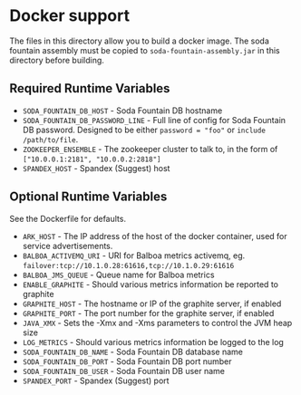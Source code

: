 # Docker support

The files in this directory allow you to build a docker image.  The soda fountain assembly must be 
copied to `soda-fountain-assembly.jar` in this directory before building.

## Required Runtime Variables

* `SODA_FOUNTAIN_DB_HOST` - Soda Fountain DB hostname
* `SODA_FOUNTAIN_DB_PASSWORD_LINE` - Full line of config for Soda Fountain DB password.  Designed to be either `password = "foo"` or `include /path/to/file`.
* `ZOOKEEPER_ENSEMBLE` - The zookeeper cluster to talk to, in the form of `["10.0.0.1:2181", "10.0.0.2:2818"]`
* `SPANDEX_HOST` - Spandex (Suggest) host

## Optional Runtime Variables

See the Dockerfile for defaults.

* `ARK_HOST` - The IP address of the host of the docker container, used for service advertisements.
* `BALBOA_ACTIVEMQ_URI` - URI for Balboa metrics activemq, eg. `failover:tcp://10.1.0.28:61616,tcp://10.1.0.29:61616`
* `BALBOA_JMS_QUEUE` - Queue name for Balboa metrics
* `ENABLE_GRAPHITE` - Should various metrics information be reported to graphite
* `GRAPHITE_HOST` - The hostname or IP of the graphite server, if enabled
* `GRAPHITE_PORT` - The port number for the graphite server, if enabled
* `JAVA_XMX` - Sets the -Xmx and -Xms parameters to control the JVM heap size
* `LOG_METRICS` - Should various metrics information be logged to the log
* `SODA_FOUNTAIN_DB_NAME` - Soda Fountain DB database name
* `SODA_FOUNTAIN_DB_PORT` - Soda Fountain DB port number
* `SODA_FOUNTAIN_DB_USER` - Soda Fountain DB user name
* `SPANDEX_PORT` - Spandex (Suggest) port
